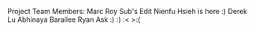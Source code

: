 Project Team Members:
Marc Roy
Sub's Edit
Nienfu Hsieh is here :)
Derek Lu
Abhinaya Barailee
Ryan Ask :) :) :< >:(



